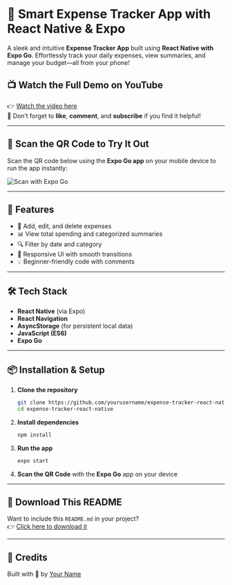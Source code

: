 
# 💸 Smart Expense Tracker App with React Native & Expo

A sleek and intuitive **Expense Tracker App** built using **React Native with Expo Go**. Effortlessly track your daily expenses, view summaries, and manage your budget—all from your phone!

## 📺 Watch the Full Demo on YouTube

👉 [Watch the video here](https://youtube.com/shorts/PLACEHOLDER_VIDEO_ID?feature=share)  
📌 Don’t forget to **like**, **comment**, and **subscribe** if you find it helpful!

---

## 📱 Scan the QR Code to Try It Out

Scan the QR code below using the **Expo Go app** on your mobile device to run the app instantly:

![Scan with Expo Go](expense_tracker_qr.png)

---

## 🚀 Features

- 🧾 Add, edit, and delete expenses
- 📊 View total spending and categorized summaries
- 🔍 Filter by date and category
- 📱 Responsive UI with smooth transitions
- 💡 Beginner-friendly code with comments

---

## 🛠️ Tech Stack

- **React Native** (via Expo)
- **React Navigation**
- **AsyncStorage** (for persistent local data)
- **JavaScript (ES6)**
- **Expo Go**

---

## 📦 Installation & Setup

1. **Clone the repository**
   ```bash
   git clone https://github.com/yourusername/expense-tracker-react-native.git
   cd expense-tracker-react-native
   ```

2. **Install dependencies**
   ```bash
   npm install
   ```

3. **Run the app**
   ```bash
   expo start
   ```

4. **Scan the QR Code** with the **Expo Go** app on your device

---

## 📂 Download This README

Want to include this `README.md` in your project?  
👉 [Click here to download it](./README.md)

---

## 🙌 Credits

Built with 💙 by [Your Name](https://github.com/yourusername)
